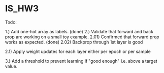 # IS_HW3

Todo:

1.) Add one-hot array as labels. (done)
2.) Validate that forward and back prop are working on a small toy example.
2.01) Confirmed that forward prop works as expected. (done)
2.02) Backprop through 1st layer is good

2.1) Apply weight updates for each layer either per epoch or per sample

3.) Add a threshold to prevent learning if "good enough" i.e. above a target value.
